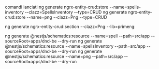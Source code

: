comandi lanciati
ng generate ngrx-entity-crud:store --name=spells-inventory --clazz=SpellsInventory --type=CRUD
ng generate ngrx-entity-crud:store --name=png --clazz=Png --type=CRUD

ng generate ngrx-entity-crud:section --clazz=Png --lib=primeng

ng generate @nestjs/schematics:resource --name=spell --path=src/app --sourceRoot=apps/dnd-be  --dry-run
ng generate @nestjs/schematics:resource --name=spellsInventory --path=src/app --sourceRoot=apps/dnd-be  --dry-run
ng generate @nestjs/schematics:resource --name=png --path=src/app --sourceRoot=apps/dnd-be  --dry-run

